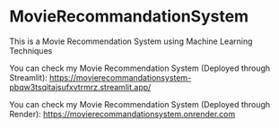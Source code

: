 # MovieRecommandationSystem
This is a Movie Recommendation System using Machine Learning Techniques

You can check my Movie Recommendation System (Deployed through Streamlit): https://movierecommandationsystem-pbqw3tsqitajsufxvtrmrz.streamlit.app/

You can check my Movie Recommendation System (Deployed through Render): https://movierecommandationsystem.onrender.com

